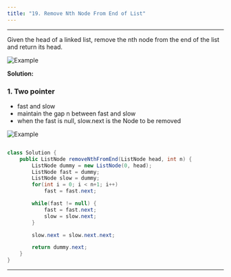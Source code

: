 ```yaml
---
title: "19. Remove Nth Node From End of List"
---
```


---

Given the head of a linked list, remove the nth node from the end of the list and return its head.

![Example](/Leetcode/assets/19.png)

**Solution:**

### 1. Two pointer

- fast and slow
- maintain the gap n between fast and slow
- when the fast is null, slow.next is the Node to be removed

![Example](/Leetcode/assets/24.gif)

```java

class Solution {
    public ListNode removeNthFromEnd(ListNode head, int n) {
        ListNode dummy = new ListNode(0, head);
        ListNode fast = dummy;
        ListNode slow = dummy;
        for(int i = 0; i < n+1; i++)
            fast = fast.next;

        while(fast != null) {
            fast = fast.next;
            slow = slow.next;
        }

        slow.next = slow.next.next;

        return dummy.next;
    }
}

```

---
